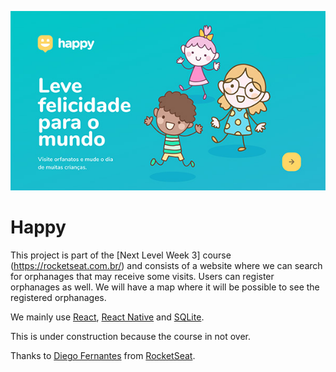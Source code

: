<p align="center">
   <img src=".github/happy.jpg" width="600" alt="logo from Happy"/>
</p>

# Happy

This project is part of the [Next Level Week 3] course (https://rocketseat.com.br/) and consists of a website where we can search for orphanages that may receive some visits. Users can register orphanages as well. We will have a map where it will be possible to see the registered orphanages.

We mainly use [React](https://reactjs.org), [React Native](https://reactnative.dev/) and [SQLite](https://www.sqlite.org). 

This is under construction because the course in not over.

Thanks to [Diego Fernantes](https://github.com/diego3g) from [RocketSeat](https://rocketseat.com.br/).
##
